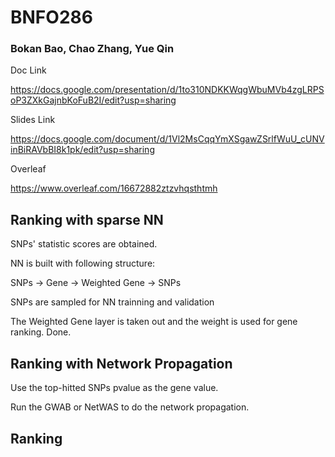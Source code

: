 # BNFO286
### Bokan Bao, Chao Zhang, Yue Qin
Doc Link

https://docs.google.com/presentation/d/1to310NDKKWqgWbuMVb4zgLRPSoP3ZXkGajnbKoFuB2I/edit?usp=sharing

Slides Link

https://docs.google.com/document/d/1Vl2MsCqqYmXSgawZSrlfWuU_cUNVinBiRAVbBI8k1pk/edit?usp=sharing

Overleaf

https://www.overleaf.com/16672882ztzvhqsthtmh

## Ranking with sparse NN

  SNPs' statistic scores are obtained. 
  
  NN is built with following structure:
  
  SNPs -> Gene -> Weighted Gene -> SNPs
  
  SNPs are sampled for NN trainning and validation
  
  The Weighted Gene layer is taken out and the weight is used for gene ranking. Done.

## Ranking with Network Propagation

  Use the top-hitted SNPs pvalue as the gene value.
  
  Run the GWAB or NetWAS to do the network propagation.


## Ranking
